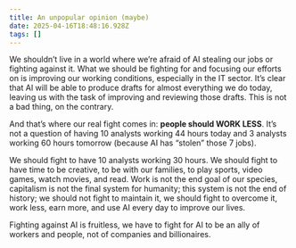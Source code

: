 ```yaml
---
title: An unpopular opinion (maybe)
date: 2025-04-16T18:48:16.928Z
tags: []
---
```


We shouldn’t live in a world where we’re afraid of AI stealing our jobs or fighting against it. What we should be fighting for and focusing our efforts on is improving our working conditions, especially in the IT sector. It’s clear that AI will be able to produce drafts for almost everything we do today, leaving us with the task of improving and reviewing those drafts. This is not a bad thing, on the contrary.

And that’s where our real fight comes in: **people should WORK LESS**. It’s not a question of having 10 analysts working 44 hours today and 3 analysts working 60 hours tomorrow (because AI has “stolen” those 7 jobs).

We should fight to have 10 analysts working 30 hours. We should fight to have time to be creative, to be with our families, to play sports, video games, watch movies, and read. Work is not the end goal of our species, capitalism is not the final system for humanity; this system is not the end of history; we should not fight to maintain it, we should fight to overcome it, work less, earn more, and use AI every day to improve our lives.

Fighting against AI is fruitless, we have to fight for AI to be an ally of workers and people, not of companies and billionaires.
